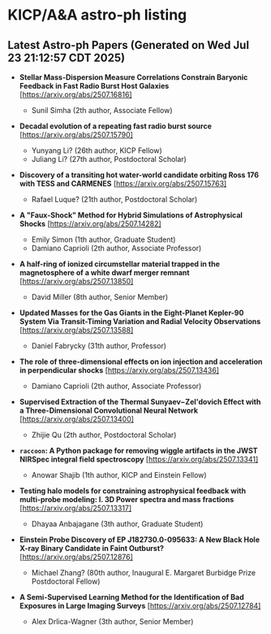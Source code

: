 # KICP/A&A astro-ph listing

## Latest Astro-ph Papers (Generated on Wed Jul 23 21:12:57 CDT 2025)

- **Stellar Mass-Dispersion Measure Correlations Constrain Baryonic Feedback in Fast Radio Burst Host Galaxies**
[https://arxiv.org/abs/2507.16816]
  + Sunil Simha (2th author, Associate Fellow)

- **Decadal evolution of a repeating fast radio burst source**
[https://arxiv.org/abs/2507.15790]
  + Yunyang Li? (26th author, KICP Fellow)
  + Juliang Li? (27th author, Postdoctoral Scholar)

- **Discovery of a transiting hot water-world candidate orbiting Ross 176 with TESS and CARMENES**
[https://arxiv.org/abs/2507.15763]
  + Rafael Luque? (21th author, Postdoctoral Scholar)

- **A "Faux-Shock" Method for Hybrid Simulations of Astrophysical Shocks**
[https://arxiv.org/abs/2507.14282]
  + Emily Simon (1th author, Graduate Student)
  + Damiano Caprioli (2th author, Associate Professor)

- **A half-ring of ionized circumstellar material trapped in the magnetosphere of a white dwarf merger remnant**
[https://arxiv.org/abs/2507.13850]
  + David Miller (8th author, Senior Member)

- **Updated Masses for the Gas Giants in the Eight-Planet Kepler-90 System Via Transit-Timing Variation and Radial Velocity Observations**
[https://arxiv.org/abs/2507.13588]
  + Daniel Fabrycky (31th author, Professor)

- **The role of three-dimensional effects on ion injection and acceleration in perpendicular shocks**
[https://arxiv.org/abs/2507.13436]
  + Damiano Caprioli (2th author, Associate Professor)

- **Supervised Extraction of the Thermal Sunyaev$-$Zel'dovich Effect with a Three-Dimensional Convolutional Neural Network**
[https://arxiv.org/abs/2507.13400]
  + Zhijie Qu (2th author, Postdoctoral Scholar)

- **$\texttt{raccoon}$: A Python package for removing wiggle artifacts in the JWST NIRSpec integral field spectroscopy**
[https://arxiv.org/abs/2507.13341]
  + Anowar Shajib (1th author, KICP and Einstein Fellow)

- **Testing halo models for constraining astrophysical feedback with multi-probe modeling: I. 3D Power spectra and mass fractions**
[https://arxiv.org/abs/2507.13317]
  + Dhayaa Anbajagane (3th author, Graduate Student)

- **Einstein Probe Discovery of EP J182730.0-095633: A New Black Hole X-ray Binary Candidate in Faint Outburst?**
[https://arxiv.org/abs/2507.12876]
  + Michael Zhang? (80th author, Inaugural E. Margaret Burbidge Prize Postdoctoral Fellow)

- **A Semi-Supervised Learning Method for the Identification of Bad Exposures in Large Imaging Surveys**
[https://arxiv.org/abs/2507.12784]
  + Alex Drlica-Wagner (3th author, Senior Member)

